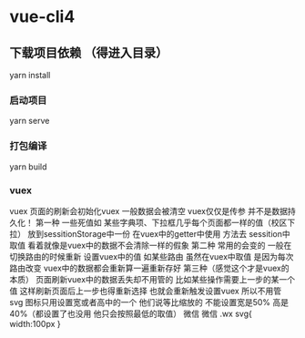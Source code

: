 # vue-cli4

## 下载项目依赖 （得进入目录）
yarn install

### 启动项目
yarn serve

### 打包编译
yarn build

### vuex
vuex 页面的刷新会初始化vuex 一般数据会被清空 vuex仅仅是传参 并不是数据持久化！
第一种  一些死值如 某些字典项、下拉框几乎每个页面都一样的值（校区下拉） 放到sessitionStorage中一份 在vuex中的getter中使用 方法去 sessition中取值
       看着就像是vuex中的数据不会清除一样的假象 
第二种  常用的会变的 一般在 切换路由的时候重新 设置vuex中的值 如某些路由 虽然在vuex中取值 是因为每次路由改变
       vuex中的数据都会重新算一遍重新存好 
第三种（感觉这个才是vuex的本质） 页面刷新vuex中的数据丢失却不用管的 比如某些操作需要上一步的某一个值 
                              这样刷新页面后上一步也得重新选择 也就会重新触发设置vuex 所以不用管
svg 图标只用设置宽或者高中的一个 他们说等比缩放的 不能设置宽是50% 高是40%（都设置了也没用 他只会按照最低的取值）
    <span>
      微信<icon name="wx" :w="40"></icon>
    </span>
    <span class="wx" title="用css设置图标为40px">
      微信<icon name="wx"></icon>
    </span>
       .wx svg{
              width:100px
       }